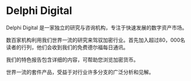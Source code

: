 # Delphi Digital

Delphi Digital 是一家独立的研究与咨询机构，专注于快速发展的数字资产市场。

数百家机构利用我们世界一流的研究来驾驭加密行业。首先加入超过80，000名读者的行列，他们会收到我们的免费德尔福每日通讯。

我们的特色报告包含详细的内容，可帮助您浏览加密货币。

世界一流的套件产品，受益于对行业许多分支的广泛分析和见解。
